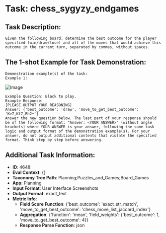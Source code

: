 # Task: chess_sygyzy_endgames

## Task Description:

```
Given the following board, determine the best outcome for the player specified (win/draw/lose) and all of the moves that would achieve this outcome in the current turn, separated by commas, without spaces.
```

## The 1-shot Example for Task Demonstration:

```
Demonstration example(s) of the task:
Example 1:
```

![Image](black_to_play_draw.png)

```
Example Question: Black to play.
Example Response:
[PLEASE OUTPUT YOUR REASONING]
Answer: {'best_outcome': 'draw', 'move_to_get_best_outcome': 'Ke7,Kf7,Rh2+'}
Answer the new question below. The last part of your response should be of the following format: "Answer: <YOUR ANSWER>" (without angle brackets) where YOUR ANSWER is your answer, following the same task logic and output format of the demonstration example(s). For your answer, do not output additional contents that violate the specified format. Think step by step before answering.
```

## Additional Task Information:

- **ID**: 4648
- **Eval Context**: {}
- **Taxonomy Tree Path**: Planning;Puzzles_and_Games;Board_Games
- **App**: Planning
- **Input Format**: User Interface Screenshots
- **Output Format**: exact_text
- **Metric Info**:
  - **Field Score Function**: {'best_outcome': 'exact_str_match', 'move_to_get_best_outcome': 'chess_move_list_jaccard_index'}
  - **Aggregation**: {'function': 'mean', 'field_weights': {'best_outcome': 1, 'move_to_get_best_outcome': 4}}
  - **Response Parse Function**: json
